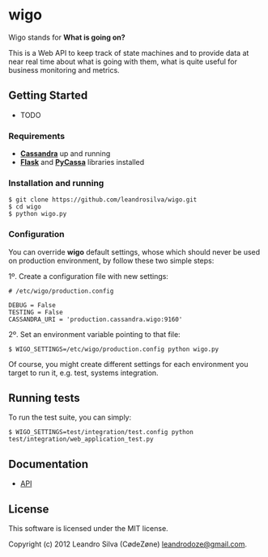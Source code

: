 # wigo

Wigo stands for **What is going on?**

This is a Web API to keep track of state machines and to provide data at near real time about what is going with them, what is quite useful for business monitoring and metrics.

## Getting Started

* TODO

### Requirements

* [**Cassandra**](http://wiki.apache.org/cassandra/GettingStarted) up and running
* [**Flask**](http://flask.pocoo.org) and [**PyCassa**](https://github.com/pycassa/pycassa) libraries installed

### Installation and running

    $ git clone https://github.com/leandrosilva/wigo.git
    $ cd wigo
    $ python wigo.py

### Configuration

You can override **wigo** default settings, whose which should never be used on production environment, by follow these two simple steps:

1º. Create a configuration file with new settings:

    # /etc/wigo/production.config
	
	DEBUG = False
	TESTING = False
	CASSANDRA_URI = 'production.cassandra.wigo:9160'

2º. Set an environment variable pointing to that file:

	$ WIGO_SETTINGS=/etc/wigo/production.config python wigo.py

Of course, you might create different settings for each environment you target to run it, e.g. test, systems integration.

## Running tests

To run the test suite, you can simply:

    $ WIGO_SETTINGS=test/integration/test.config python test/integration/web_application_test.py 

## Documentation

* [API](https://github.com/leandrosilva/wigo/blob/master/doc/API.md)

## License

This software is licensed under the MIT license.

Copyright (c) 2012 Leandro Silva (CødeZøne) <leandrodoze@gmail.com>.
